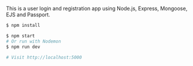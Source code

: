 This is a user login and registration app using Node.js, Express, Mongoose, EJS and Passport.

```sh
$ npm install
```

```sh
$ npm start
# Or run with Nodemon
$ npm run dev

# Visit http://localhost:5000
```